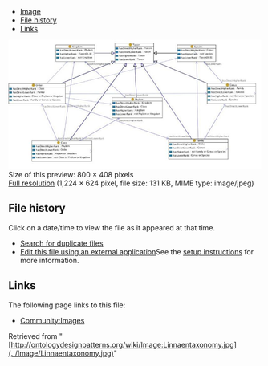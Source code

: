 * [Image](../Image/Linnaentaxonomy.jpg#file)
* [File history](../Image/Linnaentaxonomy.jpg#filehistory)
* [Links](../Image/Linnaentaxonomy.jpg#filelinks)

[![Image:Linnaentaxonomy.jpg](../images/thumb/0/0c/Linnaentaxonomy.jpg/800px-Linnaentaxonomy.jpg)](../images/0/0c/Linnaentaxonomy.jpg)  
Size of this preview: 800 × 408 pixels  
[Full resolution](../images/0/0c/Linnaentaxonomy.jpg)‎ (1,224 × 624 pixel, file size: 131 KB, MIME type: image/jpeg)

## File history

Click on a date/time to view the file as it appeared at that time.



  
* [Search for duplicate files](http://ontologydesignpatterns.org/wiki/Special:FileDuplicateSearch/Linnaentaxonomy.jpg "Special:FileDuplicateSearch/Linnaentaxonomy.jpg")
* [Edit this file using an external application](http://ontologydesignpatterns.org/wiki/index.php?title=Image:Linnaentaxonomy.jpg&action=edit&externaledit=true&mode=file "Image:Linnaentaxonomy.jpg")See the [setup instructions](http://www.mediawiki.org/wiki/Manual:External_editors "http://www.mediawiki.org/wiki/Manual:External_editors") for more information.

## Links



The following page links to this file:


* [Community:Images](../Community/Images "Community:Images")


Retrieved from "[http://ontologydesignpatterns.org/wiki/Image:Linnaentaxonomy.jpg](../Image/Linnaentaxonomy.jpg)"